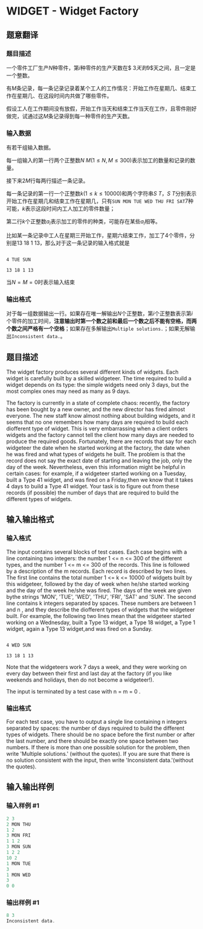 # WIDGET - Widget Factory

## 题意翻译

### 题目描述

一个零件工厂生产$N$种零件，第$i$种零件的生产天数在$ 3$天到$9$天之间，且一定是一个整数。

有$M$条记录，每一条记录记录着某个工人的工作情况：开始工作在星期几、结束工作在星期几、在这段时间内共做了哪些零件。

假设工人在工作期间没有放假，开始工作当天和结束工作当天在工作，且零件刚好做完，试通过这$M$条记录得到每一种零件的生产天数。

### 输入数据

有若干组输入数据。

每一组输入的第一行两个正整数$N\ M(1 \leq N,M \leq 300)$表示加工的数量和记录的数量。

接下来$2M$行每两行描述一条记录。

每一条记录的第一行一个正整数$k(1 \leq k \leq 10000)$和两个字符串$S\ T$，$S\ T$分别表示开始工作在星期几和结束工作在星期几，只有`SUN MON TUE WED THU FRI SAT`$7$种可能，$k$表示这段时间内工人加工的零件数量；

第二行$k$个正整数$a_i$表示加工的零件的种类，可能存在某些$a_i$相等。

比如某一条记录中工人在星期三开始工作，星期六结束工作，加工了$4$个零件，分别是$13\ 18\ 1\ 13$，那么对于这一条记录的输入格式就是

```

4 TUE SUN

13 18 1 13

```

当$N=M=0$时表示输入结束

### 输出格式

对于每一组数据输出一行。如果存在唯一解输出$N$个正整数，第$i$个正整数表示第$i$个零件的加工时间，**注意输出时第一个数之前和最后一个数之后不能有空格，而两个数之间严格有一个空格**；如果存在多解输出`Multiple solutions.`；如果无解输出`Inconsistent data.`。

## 题目描述

The widget factory produces several different kinds of widgets. Each widget is carefully built by a skilled widgeteer. The time required to build a widget depends on its type: the simple widgets need only 3 days, but the most complex ones may need as many as 9 days.

The factory is currently in a state of complete chaos: recently, the factory has been bought by a new owner, and the new director has fired almost everyone. The new staff know almost nothing about building widgets, and it seems that no one remembers how many days are required to build each diofferent type of widget. This is very embarrassing when a client orders widgets and the factory cannot tell the client how many days are needed to produce the required goods. Fortunately, there are records that say for each widgeteer the date when he started working at the factory, the date when he was fired and what types of widgets he built. The problem is that the record does not say the exact date of starting and leaving the job, only the day of the week. Nevertheless, even this information might be helpful in certain cases: for example, if a widgeteer started working on a Tuesday, built a Type 41 widget, and was fired on a Friday,then we know that it takes 4 days to build a Type 41 widget. Your task is to figure out from these records (if possible) the number of days that are required to build the different types of widgets.

## 输入输出格式

### 输入格式

The input contains several blocks of test cases. Each case begins with a line containing two integers: the number 1 <= n <= 300 of the different types, and the number 1 <= m <= 300 of the records. This line is followed by a description of the m records. Each record is described by two lines. The first line contains the total number 1 <= k <= 10000 of widgets built by this widgeteer, followed by the day of week when he/she started working and the day of the week he/she was fired. The days of the week are given bythe strings 'MON', 'TUE', 'WED', 'THU', 'FRI', 'SAT' and 'SUN'. The second line contains k integers separated by spaces. These numbers are between 1 and n , and they describe the diofferent types of widgets that the widgeteer built. For example, the following two lines mean that the widgeteer started working on a Wednesday, built a Type 13 widget, a Type 18 widget, a Type 1 widget, again a Type 13 widget,and was fired on a Sunday.

```

4 WED SUN

13 18 1 13

```

Note that the widgeteers work 7 days a week, and they were working on every day between their first and last day at the factory (if you like weekends and holidays, then do not become a widgeteer!).

The input is terminated by a test case with n = m = 0 .

### 输出格式

For each test case, you have to output a single line containing n integers separated by spaces: the number of days required to build the different types of widgets. There should be no space before the first number or after the last number, and there should be exactly one space between two numbers. If there is more than one possible solution for the problem, then write 'Multiple solutions.' (without the quotes). If you are sure that there is no solution consistent with the input, then write 'Inconsistent data.'(without the quotes).

## 输入输出样例

### 输入样例 #1

```cpp
2 3
2 MON THU
1 2
3 MON FRI
1 1 2
3 MON SUN
1 2 2
10 2
1 MON TUE 
3
1 MON WED
3
0 0
```


### 输出样例 #1

```cpp
8 3
Inconsistent data.
```


